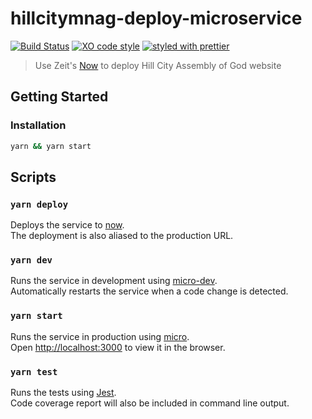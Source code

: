# hillcitymnag-deploy-microservice

[![Build Status](https://travis-ci.org/bmealhouse/hillcitymnag-deploy-microservice.svg?branch=master)](https://travis-ci.org/bmealhouse/hillcitymnag-deploy-microservice)
[![XO code style](https://img.shields.io/badge/code_style-XO-5ed9c7.svg)](https://github.com/sindresorhus/xo)
[![styled with prettier](https://img.shields.io/badge/styled_with-prettier-ff69b4.svg)](https://github.com/prettier/prettier)

> Use Zeit's [Now](https://zeit.co/now) to deploy Hill City Assembly of God website

## Getting Started

### Installation

```sh
yarn && yarn start
```

## Scripts

### `yarn deploy`

Deploys the service to [now](https://zeit.co/now).<br>
The deployment is also aliased to the production URL.

### `yarn dev`

Runs the service in development using [micro-dev](https://github.com/zeit/micro-dev).<br>
Automatically restarts the service when a code change is detected.

### `yarn start`

Runs the service in production using [micro](https://github.com/zeit/micro).<br>
Open [http://localhost:3000](http://localhost:3000) to view it in the browser.

### `yarn test`

Runs the tests using [Jest](https://facebook.github.io/jest/).<br>
Code coverage report will also be included in command line output.
